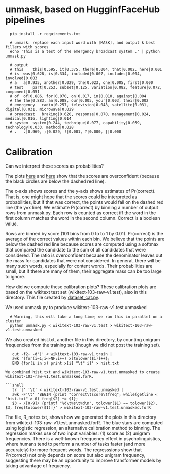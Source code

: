 # unmask, based on HugginfFaceHub pipelines

```shell 
  pip install -r requirements.txt

  # unmask: replace each input word with [MASK], and output k best fillers with scores
  echo 'This is a test of the emergency broadcast system .' | python unmask.py

  # output
  # this	this|0.595, it|0.375, there|0.004, that|0.002, here|0.001
  # is	was|0.628, is|0.334, included|0.007, includes|0.004, involved|0.003
  # a	a|0.935, another|0.029, the|0.023, one|0.005, first|0.000
  # test	part|0.253, subset|0.125, variation|0.082, feature|0.072, component|0.051
  # of	of|0.886, for|0.070, on|0.017, in|0.010, against|0.004
  # the	the|0.883, an|0.088, our|0.005, your|0.003, their|0.002
  # emergency	radio|0.257, television|0.048, satellite|0.031, digital|0.031, microwave|0.029
  # broadcast	braking|0.620, response|0.070, management|0.024, medical|0.016, lighting|0.014
  # system	system|0.244, technique|0.077, capability|0.059, technology|0.033, method|0.028
  # .	.|0.969, ;|0.029, !|0.001, ?|0.000, ||0.000
```

<h1>Calibration</h1>

Can we interpret these scores as probabilities?

The plots <a
href="https://github.com/kwchurch/deepnet_examples/blob/main/pretrained/examples/HuggingFaceHub/Bertology/unmask/calibration.pdf">here</a>
and <a
href="https://github.com/kwchurch/deepnet_examples/blob/main/pretrained/examples/HuggingFaceHub/Bertology/unmask/calibration2.pdf">here</a>
show that the scores are overconfident (because the black circles are
below the dashed red line).  <p> The x-axis shows scores and the
y-axis shows estimates of Pr(correct).  That is, one might hope that
the scores could be interpreted as probabilities, but if that was
correct, the points would fall on the dashed red line (the y=x line).
We estimate Pr(correct) by binning a number of output rows from unmask.py.
Each row is counted as correct iff the word in the first column matches
the word in the second column.  Correct is a boolean value.

<p>

Rows are binned by score (101 bins from 0 to to 1 by 0.01).
Pr(correct) is the average of the correct values within each bin.  We
believe that the points are below the dashed red line because scores
are computed using a softmax that compared the candidate to the sum of
all candidates that were considered.  The ratio is overconfident
because the denominator leaves out the mass for candidates that were
not considered.  In general, there will be many such words, especially
for content words.  Their probabilities are small, but if there are
many of them, their aggregate mass can be too large to ignore.

<p>

How did we compute these calibration plots?
These calibration plots are based on the wikitext test set (wikitext-103-raw-v1.test), also in this directory.
This file created by <a href="https://github.com/kwchurch/deepnet_examples/tree/main/datasets/HuggingFace">dataset_cat.py</a>.
<p>
We used unmask.py to produce wikitext-103-raw-v1.test.unmasked

```shell 
  # Warning, this will take a long time; we ran this in parallel on a cluster
  python unmask.py < wikitext-103-raw-v1.test > wikitext-103-raw-v1.test.unmasked
  ```

We also created hist.txt, another file in this directory,
by counting unigram frequencies from the training set (though we did not post the training set).

```shell
   cut -f2- -d'|' < wikitext-103-raw-v1.train | 
   awk '{for(i=1;i<=NF;i++) x[tolower($i)]++}; 
   END {for(i in x) print x[i] "\t" i}' > hist.txt

We combined hist.txt and wikitext-103-raw-v1.test.unmasked to create
wikitext-103-raw-v1.test.unmasked.forR.

```shell
   tr '|' '\t' < wikitext-103-raw-v1.test.unmasked |
   awk -F'\t' 'BEGIN {print "correct\tscore\tfreq"; while(getline < "hist.txt" > 0) freq[$2] += $1};
   $3 ~ /[0-9]/ {printf "%d\t%s\t%d\n", tolower($1) == tolower($2), $3, freq[tolower($1)]}' > wikitext-103-raw-v1.test.unmasked.forR
```

The file, R_notes.txt, shows how we generated the plots in this
directory from wikitext-103-raw-v1.test.unmasked.forR.  The blue stars
are computed using logistic regression, an alternative calibration
method to binning.  The regression makes use of two input variables:
(1) score as (2) unigram frequencies.  There is a well-known
freequency effect in psycholinguistics, where humans tend to perform a
number of tasks faster (and more accurately) for more frequent words.
The regresssions show that Pr(correct) not only depends on score but
also unigram frequency, suggesting there may be an opportunity to improve
transformer models by taking advantage of frequency.






  
  



